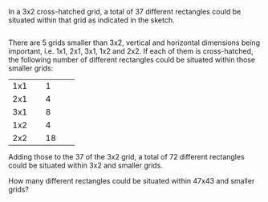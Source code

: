 <p>In a 3x2 cross-hatched grid, a total of 37 different rectangles could be situated within that grid as indicated in the sketch.</p>
<div class="center"><img src="project/images/p147.png" class="dark_img" alt="" /></div>
<p>There are 5 grids smaller than 3x2, vertical and horizontal dimensions being important, i.e. 1x1, 2x1, 3x1, 1x2 and 2x2. If each of them is cross-hatched, the following number of different rectangles could be situated within those smaller grids:</p>
<table class="grid" style="margin:0 auto;">
<tr><td style="width:50px;">1x1</td><td style="width:50px;">1</td></tr>
<tr><td>2x1</td><td>4</td></tr>
<tr><td>3x1</td><td>8</td></tr>
<tr><td>1x2</td><td>4</td></tr>
<tr><td>2x2</td><td>18</td></tr>
</table>

<p>Adding those to the 37 of the 3x2 grid, a total of 72 different rectangles could be situated within 3x2 and smaller grids.</p>

<p>How many different rectangles could be situated within 47x43 and smaller grids?</p>
